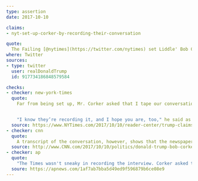 ```yaml
---
type: assertion
date: 2017-10-10

claims:
- nyt-set-up-corker-by-recording-their-conversation

quote:
  The Failing [@nytimes](https://twitter.com/nytimes) set Liddle' Bob Corker up by recording his conversation. Was made to sound a fool, and that's what I am dealing with!
where: Twitter
sources:
- type: twitter
  user: realDonaldTrump
  id: 917734186848579584

checks:
- checker: new-york-times
  quote:
    Far from being set up, Mr. Corker asked that I tape our conversation.


    "I know they’re recording it, and I hope you are, too," he said as two of his aides listened in on other lines, one of them also taping the interview.
  source: https://www.NYTimes.com/2017/10/10/reader-center/trump-claims-we-tricked-bob-corker-heres-the-truth.html
- checker: cnn
  quote:
    A transcript of the conversation, however, shows that the newspaper did not set Corker up and that the senator was well aware that he was on the record.
  source: http://www.CNN.com/2017/10/10/politics/donald-trump-bob-corker/
- checker: ap
  quote:
    "The Times wasn't sneaky in recording the interview. Corker asked that he be recorded, mentioning that his aides were also on the line: \"I know they're recording it, and I hope you are, too,\" he told his interviewer."
  soure: https://apnews.com/1af7ab7bba5d49ed9f596879b6ce08e9
---
```

